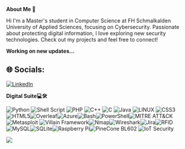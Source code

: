 **About Me 👋**

Hi I'm a Master's student in Computer Science at FH Schmalkalden University of Applied Sciences, focusing on Cybersecurity. Passionate about protecting digital information, I love exploring new security technologies. Check out my projects and feel free to connect! 

**Working on new updates...**
## 🌐 Socials:
[![LinkedIn](https://img.shields.io/badge/LinkedIn-%230077B5.svg?logo=linkedin&logoColor=white)](https://www.linkedin.com/in/joshua-porunnedath-biju-1219a720b/)

**Digital Suite💻🛠️**

![Python](https://img.shields.io/badge/python-3670A0?style=plastic&logo=python&logoColor=ffdd54) ![Shell Script](https://img.shields.io/badge/shell_script-%23121011.svg?style=plastic&logo=gnu-bash&logoColor=white) ![PHP](https://img.shields.io/badge/php-%23777BB4.svg?style=plastic&logo=php&logoColor=white) ![C++](https://img.shields.io/badge/c++-%2300599C.svg?style=plastic&logo=c%2B%2B&logoColor=white) ![C](https://img.shields.io/badge/c-%2300599C.svg?style=plastic&logo=c&logoColor=white)  ![Java](https://img.shields.io/badge/java-%23ED8B00.svg?style=plastic&logo=java&logoColor=white) ![LINUX](https://img.shields.io/badge/Linux-FCC624?style=plastic&logo=linux&logoColor=black) ![CSS3](https://img.shields.io/badge/css3-%231572B6.svg?style=plastic&logo=css3&logoColor=white)![HTML5](https://img.shields.io/badge/html5-%23E34F26.svg?style=plastic&logo=html5&logoColor=white)![Overleaf](https://img.shields.io/badge/Overleaf-%23FFFFFF.svg?style=plastic&logo=overleaf&logoColor=green)![Azure](https://img.shields.io/badge/Azure-%230078D4.svg?style=plastic&logo=azure&logoColor=white)![Bash](https://img.shields.io/badge/bash-%23121011.svg?style=plastic&logo=gnu-bash&logoColor=white)![PowerShell](https://img.shields.io/badge/powershell-%235391FE.svg?style=plastic&logo=powershell&logoColor=white)![MITRE ATT&CK](https://img.shields.io/badge/MITRE%20ATT&CK-%23C8102E.svg?style=plastic&logo=mitre&logoColor=white)![Metasploit](https://img.shields.io/badge/Metasploit-%23008CBA.svg?style=plastic&logo=metasploit&logoColor=white)
![Villain Framework](https://img.shields.io/badge/Villain%20Framework-%23FF0000.svg?style=plastic&logo=security&logoColor=white)![Nmap](https://img.shields.io/badge/Nmap-%230074A3.svg?style=plastic&logo=nmap&logoColor=white)![Wireshark](https://img.shields.io/badge/Wireshark-%231672A8.svg?style=plastic&logo=wireshark&logoColor=white)![Jira](https://img.shields.io/badge/Jira-%230052CC.svg?style=plastic&logo=jira&logoColor=white)![RFID](https://img.shields.io/badge/RFID-%23008080.svg?style=plastic&logo=nfc&logoColor=white)![MySQL](https://img.shields.io/badge/mysql-%234479A1.svg?style=plastic&logo=mysql&logoColor=white)![SQLite](https://img.shields.io/badge/sqlite-%23003B57.svg?style=plastic&logo=sqlite&logoColor=white)![Raspberry Pi](https://img.shields.io/badge/Raspberry%20Pi-A22846.svg?style=plastic&logo=raspberrypi&logoColor=white)![PineCone BL602](https://img.shields.io/badge/PineCone%20BL602-%2300ADEF.svg?style=plastic&logo=bl602&logoColor=white)
![IoT Security](https://img.shields.io/badge/IoT%20Security-%23FF6F00.svg?style=plastic&logo=internet-of-things&logoColor=white)









[![](https://visitcount.itsvg.in/api?id=JOSHUA&label=Profile%20View%20&color=5&icon=5&pretty=false)](https://visitcount.itsvg.in)

